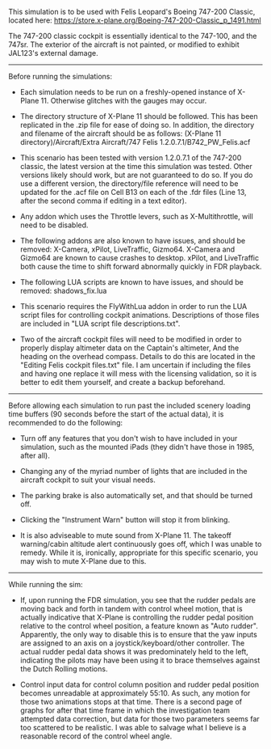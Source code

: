 This simulation is to be used with Felis Leopard's Boeing 747-200 Classic, located here: https://store.x-plane.org/Boeing-747-200-Classic_p_1491.html

The 747-200 classic cockpit is essentially identical to the 747-100, and the 747sr. The exterior of the aircraft is not painted, or modified to exhibit JAL123's external damage. 

----

Before running the simulations:

- Each simulation needs to be run on a freshly-opened instance of X-Plane 11. Otherwise glitches with the gauges may occur.

- The directory structure of X-Plane 11 should be followed. This has been replicated in the .zip file for ease of doing so. In addition, the directory and filename of the aircraft should be as follows: (X-Plane 11 directory)/Aircraft/Extra Aircraft/747 Felis 1.2.0.7.1/B742_PW_Felis.acf

- This scenario has been tested with version 1.2.0.7.1 of the 747-200 classic, the latest version at the time this simulation was tested. Other versions likely should work, but are not guaranteed to do so. If you do use a different version, the directory/file reference will need to be updated for the .acf file on Cell B13 on each of the .fdr files (Line 13, after the second comma if editing in a text editor).

- Any addon which uses the Throttle levers, such as X-Multithrottle, will need to be disabled.

- The following addons are also known to have issues, and should be removed: X-Camera, xPilot, LiveTraffic, Gizmo64. X-Camera and Gizmo64 are known to cause crashes to desktop. xPilot, and LiveTraffic both cause the time to shift forward abnormally quickly in FDR playback.

- The following LUA scripts are known to have issues, and should be removed: shadows_fix.lua 

- This scenario requires the FlyWithLua addon in order to run the LUA script files for controlling cockpit animations. Descriptions of those files are included in "LUA script file descriptions.txt".

- Two of the aircraft cockpit files will need to be modified in order to properly display altimeter data on the Captain's altimeter, And the heading on the overhead compass. Details to do this are located in the "Editing Felis cockpit files.txt" file. I am uncertain if including the files and having one replace it will mess with the licensing validation, so it is better to edit them yourself, and create a backup beforehand.

----

Before allowing each simulation to run past the included scenery loading time buffers (90 seconds before the start of the actual data), it is recommended to do the following:

- Turn off any features that you don't wish to have included in your simulation, such as the mounted iPads (they didn't have those in 1985, after all).

- Changing any of the myriad number of lights that are included in the aircraft cockpit to suit your visual needs.

- The parking brake is also automatically set, and that should be turned off.

- Clicking the "Instrument Warn" button will stop it from blinking.

- It is also adviseable to mute sound from X-Plane 11. The takeoff warning/cabin altitude alert continuously goes off, which I was unable to remedy. While it is, ironically, appropriate for this specific scenario, you may wish to mute X-Plane due to this.

----

While running the sim:

- If, upon running the FDR simulation, you see that the rudder pedals are moving back and forth in tandem with control wheel motion, that is actually indicative that X-Plane is controlling the rudder pedal position relative to the control wheel position, a feature known as "Auto rudder". Apparently, the only way to disable this is to ensure that the yaw inputs are assigned to an axis on a joystick/keyboard/other controller. The actual rudder pedal data shows it was predominately held to the left, indicating the pilots may have been using it to brace themselves against the Dutch Rolling motions.

- Control input data for control column position and rudder pedal position becomes unreadable at approximately 55:10. As such, any motion for those two animations stops at that time. There is a second page of graphs for after that time frame in which the investigation team attempted data correction, but data for those two parameters seems far too scattered to be realistic. I was able to salvage what I believe is a reasonable record of the control wheel angle.

